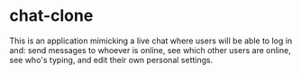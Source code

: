 # chat-clone
This is an application mimicking a live chat where users will be able to log in and: send messages to whoever is online, see which other users are online, see who's typing, and edit their own personal settings.
